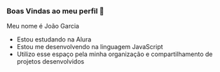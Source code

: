 ### Boas Vindas ao meu perfil 💜

Meu nome é João Garcia
 
- Estou estudando na Alura
- Estou me desenvolvendo na linguagem JavaScript
- Utilizo esse espaço pela minha organização e compartilhamento de projetos desenvolvidos 

